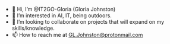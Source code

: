 - 👋 Hi, I’m @IT2GO-Gloria (Gloria Johnston)
- 👀 I’m interested in AI, IT, being outdoors.
- 💞️ I’m looking to collaborate on projects that will expand on my skills/knowledge.
- 📫 How to reach me at GL.Johnston@protonmail.com
